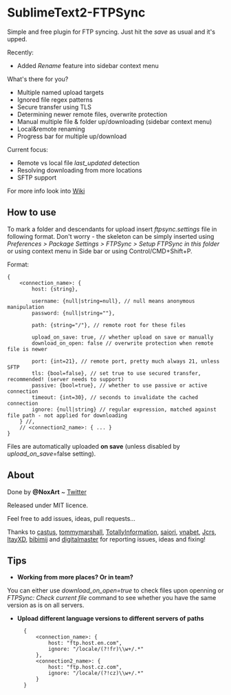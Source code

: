SublimeText2-FTPSync
====================

Simple and free plugin for FTP syncing. Just hit the _save_ as usual and it's upped.

Recently:
* Added *Rename* feature into sidebar context menu

What's there for you?
* Multiple named upload targets
* Ignored file regex patterns
* Secure transfer using TLS
* Determining newer remote files, overwrite protection
* Manual multiple file & folder up/downloading (sidebar context menu)
* Local&remote renaming
* Progress bar for multiple up/download

Current focus:
* Remote vs local file _last\_updated_ detection
* Resolving downloading from more locations
* SFTP support


For more info look into [Wiki](https://github.com/NoxArt/SublimeText2-FTPSync/wiki/_pages)


How to use
----------

To mark a folder and descendants for upload insert *ftpsync.settings* file in following format. Don't worry - the skeleton can be simply inserted using *Preferences > Package Settings > FTPSync > Setup FTPSync in this folder* or using context menu in Side bar or using Control/CMD+Shift+P.

Format:

    {
    	<connection_name>: {
    		host: {string},

    		username: {null|string=null}, // null means anonymous manipulation
    		password: {null|string=""},

    		path: {string="/"}, // remote root for these files

            upload_on_save: true, // whether upload on save or manually
            download_on_open: false // overwrite protection when remote file is newer

    		port: {int=21}, // remote port, pretty much always 21, unless SFTP
    		tls: {bool=false}, // set true to use secured transfer, recommended! (server needs to support)
            passive: {bool=true}, // whether to use passive or active connection
    		timeout: {int=30}, // seconds to invalidate the cached connection
    		ignore: {null|string} // regular expression, matched against file path - not applied for downloading
    	} //,
        // <connection2_name>: { ... }
    }

Files are automatically uploaded **on save** (unless disabled by _upload\_on\_save_=false setting).



About
-----

Done by **@NoxArt** ~ [Twitter](https://twitter.com/#!/NoxArt)

Released under MIT licence.

Feel free to add issues, ideas, pull requests...

Thanks to [castus](https://github.com/castus), [tommymarshall](https://github.com/tommymarshall), [TotallyInformation](https://github.com/TotallyInformation), [saiori](https://github.com/saiori), [vnabet](https://github.com/vnabet), [Jcrs](https://github.com/Jcrs), [ItayXD](https://github.com/ItayXD), [bibimij](https://github.com/bibimij) and [digitalmaster](https://github.com/digitalmaster) for reporting issues, ideas and fixing!



Tips
----

* **Working from more places? Or in team?**

You can either use *download_on_open=true* to check files upon openning or *FTPSync: Check current file* command to see whether you have the same version as is on all servers.

* **Upload different language versions to different servers of paths**

        {
        	<connection_name>: {
        		host: "ftp.host.en.com",
        		ignore: "/locale/(?!fr)\\w+/.*"
        	},
        	<connection2_name>: {
        		host: "ftp.host.cz.com",
        		ignore: "/locale/(?!cz)\\w+/.*"
        	}
        }